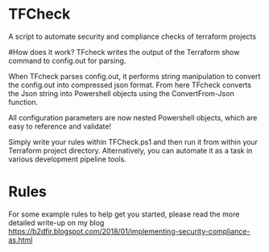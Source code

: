 # TFCheck
A script to automate security and compliance checks of terraform projects

#How does it work?
TFcheck writes the output of the Terraform show command to config.out for parsing. 

When TFcheck parses config.out, it performs string manipulation to convert the config.out into compressed json format. From here TFcheck converts the Json string into Powershell objects using the ConvertFrom-Json function.

All configuration parameters are now nested Powershell objects, which are easy to reference and validate!

Simply write your rules within TFCheck.ps1 and then run it from within your Terraform project directory. Alternatively, you can automate it as a task in various development pipeline tools.

# Rules

For some example rules to help get you started, please read the more detailed write-up on my blog
https://b2dfir.blogspot.com/2018/01/implementing-security-compliance-as.html



